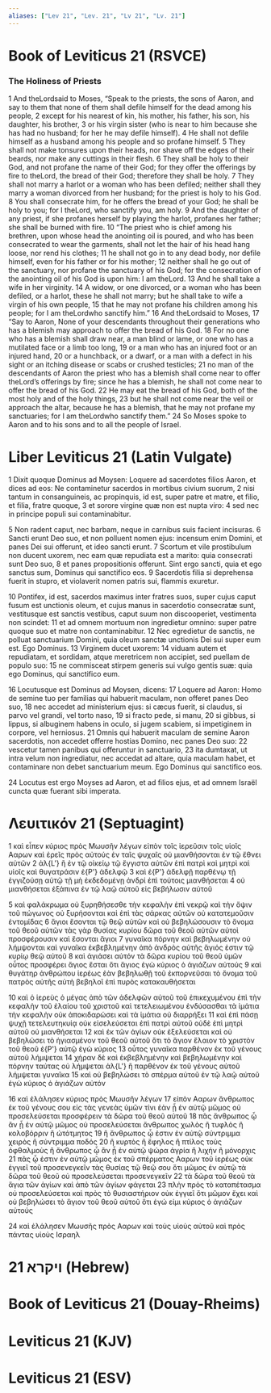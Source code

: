 ```yaml
---
aliases: ["Lev 21", "Lev. 21", "Lv 21", "Lv. 21"]
---
```



# Book of Leviticus 21 (RSVCE)

### The Holiness of Priests
1 And theLordsaid to Moses, “Speak to the priests, the sons of Aaron, and say to them that none of them shall defile himself for the dead among his people,
2 except for his nearest of kin, his mother, his father, his son, his daughter, his brother,
3 or his virgin sister (who is near to him because she has had no husband; for her he may defile himself).
4 He shall not defile himself as a husband among his people and so profane himself.
5 They shall not make tonsures upon their heads, nor shave off the edges of their beards, nor make any cuttings in their flesh.
6 They shall be holy to their God, and not profane the name of their God; for they offer the offerings by fire to theLord, the bread of their God; therefore they shall be holy.
7 They shall not marry a harlot or a woman who has been defiled; neither shall they marry a woman divorced from her husband; for the priest is holy to his God.
8 You shall consecrate him, for he offers the bread of your God; he shall be holy to you; for I theLord, who sanctify you, am holy.
9 And the daughter of any priest, if she profanes herself by playing the harlot, profanes her father; she shall be burned with fire.
10 “The priest who is chief among his brethren, upon whose head the anointing oil is poured, and who has been consecrated to wear the garments, shall not let the hair of his head hang loose, nor rend his clothes;
11 he shall not go in to any dead body, nor defile himself, even for his father or for his mother;
12 neither shall he go out of the sanctuary, nor profane the sanctuary of his God; for the consecration of the anointing oil of his God is upon him: I am theLord.
13 And he shall take a wife in her virginity.
14 A widow, or one divorced, or a woman who has been defiled, or a harlot, these he shall not marry; but he shall take to wife a virgin of his own people,
15 that he may not profane his children among his people; for I am theLordwho sanctify him.”
16 And theLordsaid to Moses,
17 “Say to Aaron, None of your descendants throughout their generations who has a blemish may approach to offer the bread of his God.
18 For no one who has a blemish shall draw near, a man blind or lame, or one who has a mutilated face or a limb too long,
19 or a man who has an injured foot or an injured hand,
20 or a hunchback, or a dwarf, or a man with a defect in his sight or an itching disease or scabs or crushed testicles;
21 no man of the descendants of Aaron the priest who has a blemish shall come near to offer theLord’s offerings by fire; since he has a blemish, he shall not come near to offer the bread of his God.
22 He may eat the bread of his God, both of the most holy and of the holy things,
23 but he shall not come near the veil or approach the altar, because he has a blemish, that he may not profane my sanctuaries; for I am theLordwho sanctify them.”
24 So Moses spoke to Aaron and to his sons and to all the people of Israel.


# Liber Leviticus 21 (Latin Vulgate)

1 Dixit quoque Dominus ad Moysen: Loquere ad sacerdotes filios Aaron, et dices ad eos: Ne contaminetur sacerdos in mortibus civium suorum,
2 nisi tantum in consanguineis, ac propinquis, id est, super patre et matre, et filio, et filia, fratre quoque,
3 et sorore virgine quæ non est nupta viro:
4 sed nec in principe populi sui contaminabitur.

5 Non radent caput, nec barbam, neque in carnibus suis facient incisuras.
6 Sancti erunt Deo suo, et non polluent nomen ejus: incensum enim Domini, et panes Dei sui offerunt, et ideo sancti erunt.
7 Scortum et vile prostibulum non ducent uxorem, nec eam quæ repudiata est a marito: quia consecrati sunt Deo suo,
8 et panes propositionis offerunt. Sint ergo sancti, quia et ego sanctus sum, Dominus qui sanctifico eos.
9 Sacerdotis filia si deprehensa fuerit in stupro, et violaverit nomen patris sui, flammis exuretur.

10 Pontifex, id est, sacerdos maximus inter fratres suos, super cujus caput fusum est unctionis oleum, et cujus manus in sacerdotio consecratæ sunt, vestitusque est sanctis vestibus, caput suum non discooperiet, vestimenta non scindet:
11 et ad omnem mortuum non ingredietur omnino: super patre quoque suo et matre non contaminabitur.
12 Nec egredietur de sanctis, ne polluat sanctuarium Domini, quia oleum sanctæ unctionis Dei sui super eum est. Ego Dominus.
13 Virginem ducet uxorem:
14 viduam autem et repudiatam, et sordidam, atque meretricem non accipiet, sed puellam de populo suo:
15 ne commisceat stirpem generis sui vulgo gentis suæ: quia ego Dominus, qui sanctifico eum.

16 Locutusque est Dominus ad Moysen, dicens:
17 Loquere ad Aaron: Homo de semine tuo per familias qui habuerit maculam, non offeret panes Deo suo,
18 nec accedet ad ministerium ejus: si cæcus fuerit, si claudus, si parvo vel grandi, vel torto naso,
19 si fracto pede, si manu,
20 si gibbus, si lippus, si albuginem habens in oculo, si jugem scabiem, si impetiginem in corpore, vel herniosus.
21 Omnis qui habuerit maculam de semine Aaron sacerdotis, non accedet offerre hostias Domino, nec panes Deo suo:
22 vescetur tamen panibus qui offeruntur in sanctuario,
23 ita dumtaxat, ut intra velum non ingrediatur, nec accedat ad altare, quia maculam habet, et contaminare non debet sanctuarium meum. Ego Dominus qui sanctifico eos.

24 Locutus est ergo Moyses ad Aaron, et ad filios ejus, et ad omnem Israël cuncta quæ fuerant sibi imperata.


# Λευιτικόν 21 (Septuagint)

1 καὶ εἶπεν κύριος πρὸς Μωυσῆν λέγων εἰπὸν τοῖς ἱερεῦσιν τοῖς υἱοῖς Ααρων καὶ ἐρεῖς πρὸς αὐτούς ἐν ταῖς ψυχαῖς οὐ μιανθήσονται ἐν τῷ ἔθνει αὐτῶν
2 ἀλ{L'} ἢ ἐν τῷ οἰκείῳ τῷ ἔγγιστα αὐτῶν ἐπὶ πατρὶ καὶ μητρὶ καὶ υἱοῖς καὶ θυγατράσιν ἐ{P'} ἀδελφῷ
3 καὶ ἐ{P'} ἀδελφῇ παρθένῳ τῇ ἐγγιζούσῃ αὐτῷ τῇ μὴ ἐκδεδομένῃ ἀνδρί ἐπὶ τούτοις μιανθήσεται
4 οὐ μιανθήσεται ἐξάπινα ἐν τῷ λαῷ αὐτοῦ εἰς βεβήλωσιν αὐτοῦ

5 καὶ φαλάκρωμα οὐ ξυρηθήσεσθε τὴν κεφαλὴν ἐπὶ νεκρῷ καὶ τὴν ὄψιν τοῦ πώγωνος οὐ ξυρήσονται καὶ ἐπὶ τὰς σάρκας αὐτῶν οὐ κατατεμοῦσιν ἐντομίδας
6 ἅγιοι ἔσονται τῷ θεῷ αὐτῶν καὶ οὐ βεβηλώσουσιν τὸ ὄνομα τοῦ θεοῦ αὐτῶν τὰς γὰρ θυσίας κυρίου δῶρα τοῦ θεοῦ αὐτῶν αὐτοὶ προσφέρουσιν καὶ ἔσονται ἅγιοι
7 γυναῖκα πόρνην καὶ βεβηλωμένην οὐ λήμψονται καὶ γυναῖκα ἐκβεβλημένην ἀπὸ ἀνδρὸς αὐτῆς ἅγιός ἐστιν τῷ κυρίῳ θεῷ αὐτοῦ
8 καὶ ἁγιάσει αὐτόν τὰ δῶρα κυρίου τοῦ θεοῦ ὑμῶν οὗτος προσφέρει ἅγιος ἔσται ὅτι ἅγιος ἐγὼ κύριος ὁ ἁγιάζων αὐτούς
9 καὶ θυγάτηρ ἀνθρώπου ἱερέως ἐὰν βεβηλωθῇ τοῦ ἐκπορνεῦσαι τὸ ὄνομα τοῦ πατρὸς αὐτῆς αὐτὴ βεβηλοῖ ἐπὶ πυρὸς κατακαυθήσεται

10 καὶ ὁ ἱερεὺς ὁ μέγας ἀπὸ τῶν ἀδελφῶν αὐτοῦ τοῦ ἐπικεχυμένου ἐπὶ τὴν κεφαλὴν τοῦ ἐλαίου τοῦ χριστοῦ καὶ τετελειωμένου ἐνδύσασθαι τὰ ἱμάτια τὴν κεφαλὴν οὐκ ἀποκιδαρώσει καὶ τὰ ἱμάτια οὐ διαρρήξει
11 καὶ ἐπὶ πάσῃ ψυχῇ τετελευτηκυίᾳ οὐκ εἰσελεύσεται ἐπὶ πατρὶ αὐτοῦ οὐδὲ ἐπὶ μητρὶ αὐτοῦ οὐ μιανθήσεται
12 καὶ ἐκ τῶν ἁγίων οὐκ ἐξελεύσεται καὶ οὐ βεβηλώσει τὸ ἡγιασμένον τοῦ θεοῦ αὐτοῦ ὅτι τὸ ἅγιον ἔλαιον τὸ χριστὸν τοῦ θεοῦ ἐ{P'} αὐτῷ ἐγὼ κύριος
13 οὗτος γυναῖκα παρθένον ἐκ τοῦ γένους αὐτοῦ λήμψεται
14 χήραν δὲ καὶ ἐκβεβλημένην καὶ βεβηλωμένην καὶ πόρνην ταύτας οὐ λήμψεται ἀλ{L'} ἢ παρθένον ἐκ τοῦ γένους αὐτοῦ λήμψεται γυναῖκα
15 καὶ οὐ βεβηλώσει τὸ σπέρμα αὐτοῦ ἐν τῷ λαῷ αὐτοῦ ἐγὼ κύριος ὁ ἁγιάζων αὐτόν

16 καὶ ἐλάλησεν κύριος πρὸς Μωυσῆν λέγων
17 εἰπὸν Ααρων ἄνθρωπος ἐκ τοῦ γένους σου εἰς τὰς γενεὰς ὑμῶν τίνι ἐὰν ᾖ ἐν αὐτῷ μῶμος οὐ προσελεύσεται προσφέρειν τὰ δῶρα τοῦ θεοῦ αὐτοῦ
18 πᾶς ἄνθρωπος ᾧ ἂν ᾖ ἐν αὐτῷ μῶμος οὐ προσελεύσεται ἄνθρωπος χωλὸς ἢ τυφλὸς ἢ κολοβόρριν ἢ ὠτότμητος
19 ἢ ἄνθρωπος ᾧ ἐστιν ἐν αὐτῷ σύντριμμα χειρὸς ἢ σύντριμμα ποδός
20 ἢ κυρτὸς ἢ ἔφηλος ἢ πτίλος τοὺς ὀφθαλμοὺς ἢ ἄνθρωπος ᾧ ἂν ᾖ ἐν αὐτῷ ψώρα ἀγρία ἢ λιχήν ἢ μόνορχις
21 πᾶς ᾧ ἐστιν ἐν αὐτῷ μῶμος ἐκ τοῦ σπέρματος Ααρων τοῦ ἱερέως οὐκ ἐγγιεῖ τοῦ προσενεγκεῖν τὰς θυσίας τῷ θεῷ σου ὅτι μῶμος ἐν αὐτῷ τὰ δῶρα τοῦ θεοῦ οὐ προσελεύσεται προσενεγκεῖν
22 τὰ δῶρα τοῦ θεοῦ τὰ ἅγια τῶν ἁγίων καὶ ἀπὸ τῶν ἁγίων φάγεται
23 πλὴν πρὸς τὸ καταπέτασμα οὐ προσελεύσεται καὶ πρὸς τὸ θυσιαστήριον οὐκ ἐγγιεῖ ὅτι μῶμον ἔχει καὶ οὐ βεβηλώσει τὸ ἅγιον τοῦ θεοῦ αὐτοῦ ὅτι ἐγώ εἰμι κύριος ὁ ἁγιάζων αὐτούς

24 καὶ ἐλάλησεν Μωυσῆς πρὸς Ααρων καὶ τοὺς υἱοὺς αὐτοῦ καὶ πρὸς πάντας υἱοὺς Ισραηλ


# 21 ויקרא (Hebrew)


# Book of Leviticus 21 (Douay-Rheims)


# Leviticus 21 (KJV)


# Leviticus 21 (ESV)

